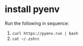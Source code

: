 # install pyenv

Run the following in sequence:
1. `curl https://pyenv.run | bash`
2. `cat ~/.zshrc`
